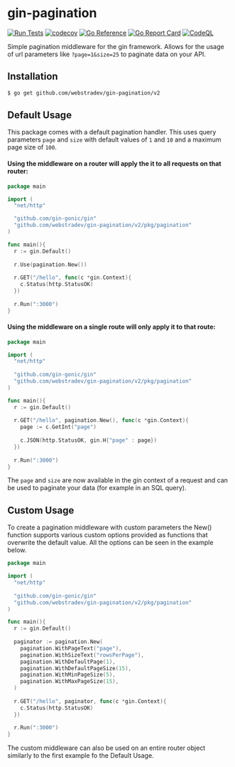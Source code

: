 # gin-pagination
[![Run Tests](https://github.com/webstradev/gin-pagination/actions/workflows/test.yml/badge.svg)](https://github.com/webstradev/gin-pagination/actions/workflows/test.yml)
[![codecov](https://codecov.io/gh/webstradev/gin-pagination/branch/master/graph/badge.svg?token=C2D4QHYHI4)](https://codecov.io/gh/webstradev/gin-pagination)
[![Go Reference](https://pkg.go.dev/badge/github.com/webstradev/gin-pagination.svg)](https://pkg.go.dev/github.com/webstradev/gin-pagination)
[![Go Report Card](https://goreportcard.com/badge/github.com/webstradev/gin-pagination)](https://goreportcard.com/report/github.com/webstradev/gin-pagination)
[![CodeQL](https://github.com/webstradev/gin-pagination/actions/workflows/codeql.yml/badge.svg)](https://github.com/webstradev/gin-pagination/actions/workflows/codeql.yml)

Simple pagination middleware for the gin framework. Allows for the usage of url parameters like `?page=1&size=25` to paginate data on your API.

## Installation
```bash
$ go get github.com/webstradev/gin-pagination/v2
```

## Default Usage
This package comes with a default pagination handler. This uses query parameters `page` and `size` with default values of `1` and `10` and a maximum page size of `100`.

#### Using the middleware on a router will apply the it to all requests on that router:
```go
package main

import (
  "net/http"

  "github.com/gin-gonic/gin"
  "github.com/webstradev/gin-pagination/v2/pkg/pagination"
)

func main(){
  r := gin.Default()
  
  r.Use(pagination.New())
  
  r.GET("/hello", func(c *gin.Context){
    c.Status(http.StatusOK)  
  })
  
  r.Run(":3000")
}
```

#### Using the middleware on a single route will only apply it to that route:
```go
package main

import (
  "net/http"
  
  "github.com/gin-gonic/gin"
  "github.com/webstradev/gin-pagination/v2/pkg/pagination"
)

func main(){
  r := gin.Default()
  
  r.GET("/hello", pagination.New(), func(c *gin.Context){
    page := c.GetInt("page")
  
    c.JSON(http.StatusOK, gin.H{"page" : page})  
  })
  
  r.Run(":3000")
}
```
The `page` and `size` are now available in the gin context of a request and can be used to paginate your data (for example in an SQL query).

 
## Custom Usage
To create a pagination middleware with custom parameters the New() function supports various custom options provided as functions that overwrite the default value.
All the options can be seen in the example below.
```go
package main

import (
  "net/http"
  
  "github.com/gin-gonic/gin"
  "github.com/webstradev/gin-pagination/v2/pkg/pagination"
)

func main(){
  r := gin.Default()
  
  paginator := pagination.New(
    pagination.WithPageText("page"), 
    pagination.WithSizeText("rowsPerPage"),
    pagination.WithDefaultPage(1),
    pagination.WithDefaultPageSize(15),
    pagination.WithMinPageSize(5),
    pagination.WithMaxPageSize(15),
  )
  
  r.GET("/hello", paginator, func(c *gin.Context){
    c.Status(http.StatusOK)  
  })
  
  r.Run(":3000")
}
```

The custom middleware can also be used on an entire router object similarly to the first example fo the Default Usage.

